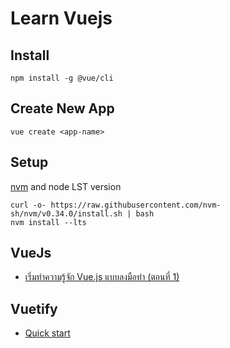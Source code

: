 # Learn Vuejs

## Install
```
npm install -g @vue/cli
```
## Create New App
```
vue create <app-name>
```

## Setup

[nvm](https://github.com/nvm-sh/nvm) and node LST version

```
curl -o- https://raw.githubusercontent.com/nvm-sh/nvm/v0.34.0/install.sh | bash
nvm install --lts
```

## VueJs
- [เริ่มทำความรู้จัก Vue.js แบบลงมือทำ (ตอนที่ 1)](https://medium.com/thipwriteblog/%E0%B9%80%E0%B8%A3%E0%B8%B4%E0%B9%88%E0%B8%A1%E0%B8%97%E0%B8%B3%E0%B8%84%E0%B8%A7%E0%B8%B2%E0%B8%A1%E0%B8%A3%E0%B8%B9%E0%B9%89%E0%B8%88%E0%B8%B1%E0%B8%81-vue-js-%E0%B9%81%E0%B8%9A%E0%B8%9A%E0%B8%A5%E0%B8%87%E0%B8%A1%E0%B8%B7%E0%B8%AD%E0%B8%97%E0%B8%B3-%E0%B8%95%E0%B8%AD%E0%B8%99%E0%B8%97%E0%B8%B5%E0%B9%88-1-839e7c6a6c37)

## Vuetify
 - [Quick start](https://vuetifyjs.com/en/getting-started/quick-start)
